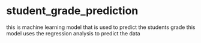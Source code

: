 # student_grade_prediction
this is machine learning model that is used to predict the students grade 
this model uses the regression analysis to predict the data
